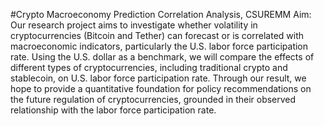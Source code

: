 #Crypto Macroeconomy Prediction Correlation Analysis, CSUREMM
Aim: Our research project aims to investigate whether volatility in cryptocurrencies (Bitcoin and Tether) can forecast or is correlated with macroeconomic indicators, particularly the U.S. labor force participation rate. Using the U.S. dollar as a benchmark, we will compare the effects of different types of cryptocurrencies, including traditional crypto and stablecoin, on U.S. labor force participation rate. Through our result, we hope to provide a quantitative foundation for policy recommendations on the future regulation of cryptocurrencies, grounded in their observed relationship with the labor force participation rate. 
